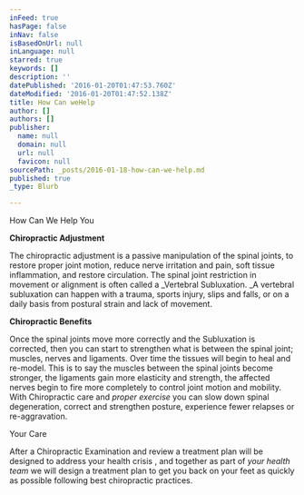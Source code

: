 ```yaml
---
inFeed: true
hasPage: false
inNav: false
isBasedOnUrl: null
inLanguage: null
starred: true
keywords: []
description: ''
datePublished: '2016-01-20T01:47:53.760Z'
dateModified: '2016-01-20T01:47:52.138Z'
title: How Can weHelp
author: []
authors: []
publisher:
  name: null
  domain: null
  url: null
  favicon: null
sourcePath: _posts/2016-01-18-how-can-we-help.md
published: true
_type: Blurb

---
```

How Can We Help You

**Chiropractic Adjustment**

The chiropractic adjustment is a passive manipulation of the spinal joints, to restore proper joint motion, reduce nerve irritation and pain, soft tissue inflammation, and restore circulation.  The spinal joint restriction in movement or alignment is often called a _Vertebral Subluxation.  _A vertebral subluxation can happen with a trauma, sports injury, slips and falls, or on a daily basis from postural strain and lack of movement.   

**Chiropractic Benefits**

Once the spinal joints move more correctly and the Subluxation is corrected, then you can start to strengthen what is between the spinal joint; muscles, nerves and ligaments.  Over time the tissues will begin to heal and re-model.  This is to say the muscles between the spinal joints become stronger,   the ligaments gain more elasticity and strength, the affected nerves begin to fire more completely to control joint motion and mobility.   With Chiropractic care and _proper exercise_ you can slow down spinal degeneration, correct and strengthen posture, experience fewer relapses or re-aggravation.  

Your Care

After a Chiropractic Examination and review a treatment plan will be designed to address your health crisis , and together as part of _your health team_ we will design a treatment plan to get you back on your feet as quickly as possible following best chiropractic practices.
